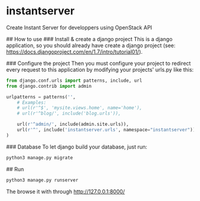 # instantserver
Create Instant Server for developpers using OpenStack API

## How to use
### Install & create a django project
This is a django application, so you should already have create a django project (see: https://docs.djangoproject.com/en/1.7/intro/tutorial01/). 

### Configure the project
Then you must configure your project to redirect every request to this application by modifying your projects' urls.py like this:

```python
from django.conf.urls import patterns, include, url
from django.contrib import admin

urlpatterns = patterns('',
    # Examples:
    # url(r'^$', 'mysite.views.home', name='home'),
    # url(r'^blog/', include('blog.urls')),

    url(r'^admin/', include(admin.site.urls)),
    url(r'^', include('instantserver.urls', namespace="instantserver")),
)

```

### Database
To let django build your database, just run:

```bash
python3 manage.py migrate
```

## Run

```bash
python3 manage.py runserver
```

The browse it with through http://127.0.0.1:8000/

